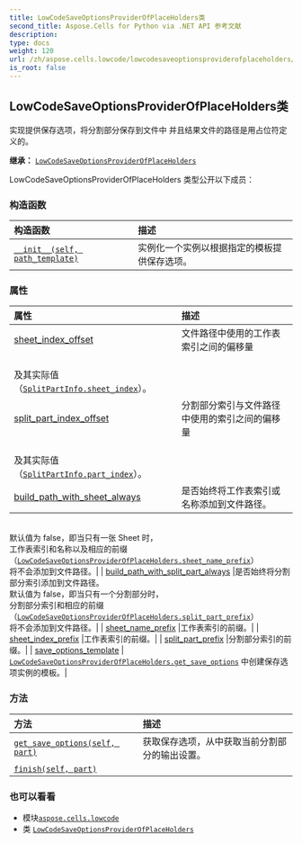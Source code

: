 ```yaml
---
title: LowCodeSaveOptionsProviderOfPlaceHolders类
second_title: Aspose.Cells for Python via .NET API 参考文献
description:
type: docs
weight: 120
url: /zh/aspose.cells.lowcode/lowcodesaveoptionsproviderofplaceholders/
is_root: false
---
```

## LowCodeSaveOptionsProviderOfPlaceHolders类
实现提供保存选项，将分割部分保存到文件中
并且结果文件的路径是用占位符定义的。



**继承：** [`LowCodeSaveOptionsProviderOfPlaceHolders`](/cells/python-net/zh/aspose.cells.lowcode/lowcodesaveoptionsproviderofplaceholders)



LowCodeSaveOptionsProviderOfPlaceHolders 类型公开以下成员：

### 构造函数
|构造函数|描述|
| :- | :- |
| [`__init__(self, path_template)`](/cells/python-net/zh/aspose.cells.lowcode/lowcodesaveoptionsproviderofplaceholders/__init__/#str) |实例化一个实例以根据指定的模板提供保存选项。|


### 属性
|属性|描述|
| :- | :- |
| [sheet_index_offset](/cells/python-net/zh/aspose.cells.lowcode/lowcodesaveoptionsproviderofplaceholders/sheet_index_offset) |文件路径中使用的工作表索引之间的偏移量<br/>及其实际值（[`SplitPartInfo.sheet_index`](/cells/python-net/zh/aspose.cells.lowcode/splitpartinfo#sheet_index)）。|
| [split_part_index_offset](/cells/python-net/zh/aspose.cells.lowcode/lowcodesaveoptionsproviderofplaceholders/split_part_index_offset) |分割部分索引与文件路径中使用的索引之间的偏移量<br/>及其实际值（[`SplitPartInfo.part_index`](/cells/python-net/zh/aspose.cells.lowcode/splitpartinfo#part_index)）。|
| [build_path_with_sheet_always](/cells/python-net/zh/aspose.cells.lowcode/lowcodesaveoptionsproviderofplaceholders/build_path_with_sheet_always) |是否始终将工作表索引或名称添加到文件路径。<br/>默认值为 false，即当只有一张 Sheet 时，<br/>工作表索引和名称以及相应的前缀（[`LowCodeSaveOptionsProviderOfPlaceHolders.sheet_name_prefix`](/cells/python-net/zh/aspose.cells.lowcode/lowcodesaveoptionsproviderofplaceholders#sheet_name_prefix)）<br/>将不会添加到文件路径。|
| [build_path_with_split_part_always](/cells/python-net/zh/aspose.cells.lowcode/lowcodesaveoptionsproviderofplaceholders/build_path_with_split_part_always) |是否始终将分割部分索引添加到文件路径。<br/>默认值为 false，即当只有一个分割部分时，<br/>分割部分索引和相应的前缀（[`LowCodeSaveOptionsProviderOfPlaceHolders.split_part_prefix`](/cells/python-net/zh/aspose.cells.lowcode/lowcodesaveoptionsproviderofplaceholders#split_part_prefix)）<br/>将不会添加到文件路径。|
| [sheet_name_prefix](/cells/python-net/zh/aspose.cells.lowcode/lowcodesaveoptionsproviderofplaceholders/sheet_name_prefix) |工作表索引的前缀。|
| [sheet_index_prefix](/cells/python-net/zh/aspose.cells.lowcode/lowcodesaveoptionsproviderofplaceholders/sheet_index_prefix) |工作表索引的前缀。|
| [split_part_prefix](/cells/python-net/zh/aspose.cells.lowcode/lowcodesaveoptionsproviderofplaceholders/split_part_prefix) |分割部分索引的前缀。|
| [save_options_template](/cells/python-net/zh/aspose.cells.lowcode/lowcodesaveoptionsproviderofplaceholders/save_options_template) | [`LowCodeSaveOptionsProviderOfPlaceHolders.get_save_options`](/cells/python-net/zh/aspose.cells.lowcode/lowcodesaveoptionsproviderofplaceholders/get_save_options) 中创建保存选项实例的模板。|


### 方法
|方法|描述|
| :- | :- |
| [`get_save_options(self, part)`](/cells/python-net/zh/aspose.cells.lowcode/lowcodesaveoptionsproviderofplaceholders/get_save_options/#aspose.cells.lowcode.splitpartinfo) |获取保存选项，从中获取当前分割部分的输出设置。|
| [`finish(self, part)`](/cells/python-net/zh/aspose.cells.lowcode/lowcodesaveoptionsproviderofplaceholders/finish/#aspose.cells.lowcode.lowcodesaveoptions) |  |



### 也可以看看
* 模块[`aspose.cells.lowcode`](..)
* 类 [`LowCodeSaveOptionsProviderOfPlaceHolders`](/cells/python-net/zh/aspose.cells.lowcode/lowcodesaveoptionsproviderofplaceholders)
